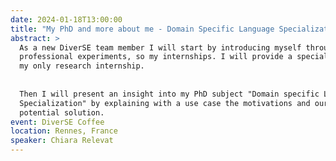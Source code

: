 ```yaml
---
date: 2024-01-18T13:00:00
title: "My PhD and more about me - Domain Specific Language Specialization"
abstract: >
  As a new DiverSE team member I will start by introducing myself through my
  professional experiments, so my internships. I will provide a special focus on
  my only research internship.
  
  
  Then I will present an insight into my PhD subject "Domain specific Language
  Specialization" by explaining with a use case the motivations and our idea for a
  potential solution.
event: DiverSE Coffee
location: Rennes, France
speaker: Chiara Relevat
---
```


